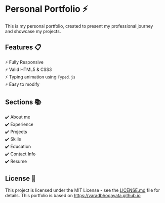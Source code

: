 # Personal Portfolio ⚡️ 

This is my personal portfolio, created to present my professional journey and showcase my projects.

<!--
### Website Preview
<p align="center"> 
  <kbd>
    <a href="https://varadbhogayata.github.io" target="_blank"><img src="examples/preview.gif">
  </a>
  </kbd>
</p>
-->

## Features 📋
⚡️ Fully Responsive\
⚡️ Valid HTML5 & CSS3\
⚡️ Typing animation using `Typed.js`\
⚡️ Easy to modify

## Sections 📚
✔️ About me\
✔️ Experience\
✔️ Projects \
✔️ Skills \
✔️ Education\
✔️ Contact Info\
✔️ Resume

## License 📄
This project is licensed under the MIT License - see the [LICENSE.md](./LICENSE) file for details.
This portfolio is based on https://varadbhogayata.github.io
